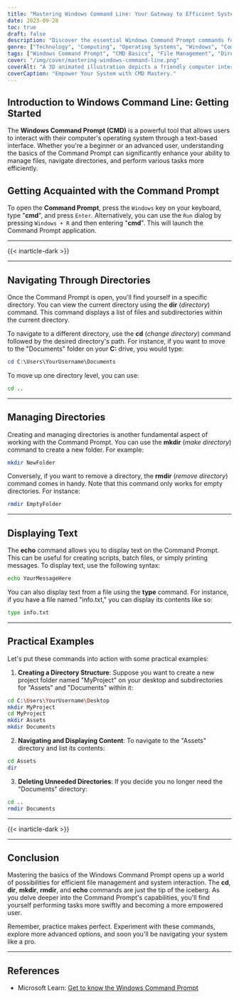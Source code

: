 ```yaml
---
title: "Mastering Windows Command Line: Your Gateway to Efficient System Management"
date: 2023-09-28
toc: true
draft: false
description: "Discover the essential Windows Command Prompt commands for efficient file and directory management, empowering your system interactions."
genre: ["Technology", "Computing", "Operating Systems", "Windows", "Command Line", "System Management", "File Navigation", "Directory Operations", "Productivity", "Software Tools"]
tags: ["Windows Command Prompt", "CMD Basics", "File Management", "Directory Navigation", "System Commands", "Efficient Workflow", "Command Line Tools", "Windows Operating System", "Productivity Tips", "File Manipulation", "Command Prompt Guide", "System Interaction", "Windows Tips", "Operating System Tips", "IT Skills", "Technical Know-How", "CMD Commands", "Computer Skills", "Tech Knowledge", "Technology Insights", "Long-Tail Keywords", "Mastering CMD", "Windows Utilities", "Navigating Directories", "Managing Folders", "Text Display", "CMD Examples", "Windows Tricks", "Learning CMD", "Computer Mastery"]
cover: "/img/cover/mastering-windows-command-line.png"
coverAlt: "A 3D animated illustration depicts a friendly computer interface with folders and files, highlighting key CMD commands."
coverCaption: "Empower Your System with CMD Mastery." 
---
```



## Introduction to Windows Command Line: Getting Started

The **Windows Command Prompt (CMD)** is a powerful tool that allows users to interact with their computer's operating system through a text-based interface. Whether you're a beginner or an advanced user, understanding the basics of the Command Prompt can significantly enhance your ability to manage files, navigate directories, and perform various tasks more efficiently.


## Getting Acquainted with the Command Prompt

To open the **Command Prompt**, press the `Windows` key on your keyboard, type "**cmd**", and press `Enter`. Alternatively, you can use the `Run` dialog by pressing `Windows + R` and then entering "**cmd**". This will launch the Command Prompt application.

______
{{< inarticle-dark >}}
______


## Navigating Through Directories

Once the Command Prompt is open, you'll find yourself in a specific directory. You can view the current directory using the **dir** (*directory*) command. This command displays a list of files and subdirectories within the current directory.

To navigate to a different directory, use the **cd** (*change directory*) command followed by the desired directory's path. For instance, if you want to move to the "Documents" folder on your **C:** drive, you would type:

```powershell
cd C:\Users\YourUsername\Documents
```

To move up one directory level, you can use:

```bash
cd ..
```
______

## Managing Directories

Creating and managing directories is another fundamental aspect of working with the Command Prompt. You can use the **mkdir** (*make directory*) command to create a new folder. For example:

```bash
mkdir NewFolder
```

Conversely, if you want to remove a directory, the **rmdir** (*remove directory*) command comes in handy. Note that this command only works for empty directories. For instance:

```bash
rmdir EmptyFolder
```
______


## Displaying Text

The **echo** command allows you to display text on the Command Prompt. This can be useful for creating scripts, batch files, or simply printing messages. To display text, use the following syntax:

```bash
echo YourMessageHere
```

You can also display text from a file using the **type** command. For instance, if you have a file named "info.txt," you can display its contents like so:

```bash
type info.txt
```
______


## Practical Examples

Let's put these commands into action with some practical examples:

1. **Creating a Directory Structure**:
Suppose you want to create a new project folder named "MyProject" on your desktop and subdirectories for "Assets" and "Documents" within it:

```bash
cd C:\Users\YourUsername\Desktop
mkdir MyProject
cd MyProject
mkdir Assets
mkdir Documents
```
2. **Navigating and Displaying Content**:
To navigate to the "Assets" directory and list its contents:

```bash
cd Assets
dir
```

3. **Deleting Unneeded Directories**:
If you decide you no longer need the "Documents" directory:

```bash
cd ..
rmdir Documents
```
______
{{< inarticle-dark >}}
______

## Conclusion

Mastering the basics of the Windows Command Prompt opens up a world of possibilities for efficient file management and system interaction. The **cd**, **dir**, **mkdir**, **rmdir**, and **echo** commands are just the tip of the iceberg. As you delve deeper into the Command Prompt's capabilities, you'll find yourself performing tasks more swiftly and becoming a more empowered user.

Remember, practice makes perfect. Experiment with these commands, explore more advanced options, and soon you'll be navigating your system like a pro.

______

## References
- Microsoft Learn: [Get to know the Windows Command Prompt](https://learn.microsoft.com/en-us/windows-server/administration/windows-commands/windows-commands)
